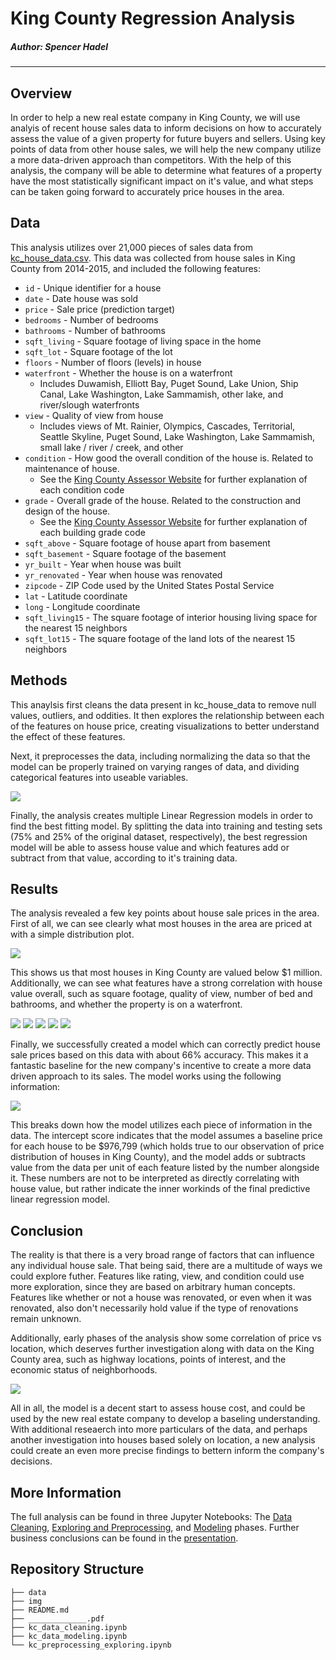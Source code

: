 # King County Regression Analysis

##### Author: Spencer Hadel
***
## Overview

In order to help a new real estate company in King County, we will use analyis of recent house sales data to inform  decisions on how to accurately assess the value of a given property for future buyers and sellers. Using key points of data from other house sales, we will help the new company utilize a more data-driven approach than competitors. With the help of this analysis, the company will be able to determine what features of a property have the most statistically significant impact on it's value, and what steps can be taken going forward to accurately price houses in the area.

## Data
This analysis utilizes over 21,000 pieces of sales data from [kc_house_data.csv](./data/kc_house_data.csv). This data was collected from house sales in King County from 2014-2015, and included the following features:

* `id` - Unique identifier for a house
* `date` - Date house was sold
* `price` - Sale price (prediction target)
* `bedrooms` - Number of bedrooms
* `bathrooms` - Number of bathrooms
* `sqft_living` - Square footage of living space in the home
* `sqft_lot` - Square footage of the lot
* `floors` - Number of floors (levels) in house
* `waterfront` - Whether the house is on a waterfront
  * Includes Duwamish, Elliott Bay, Puget Sound, Lake Union, Ship Canal, Lake Washington, Lake Sammamish, other lake, and river/slough waterfronts
* `view` - Quality of view from house
  * Includes views of Mt. Rainier, Olympics, Cascades, Territorial, Seattle Skyline, Puget Sound, Lake Washington, Lake Sammamish, small lake / river / creek, and other
* `condition` - How good the overall condition of the house is. Related to maintenance of house.
  * See the [King County Assessor Website](https://info.kingcounty.gov/assessor/esales/Glossary.aspx?type=r) for further explanation of each condition code
* `grade` - Overall grade of the house. Related to the construction and design of the house.
  * See the [King County Assessor Website](https://info.kingcounty.gov/assessor/esales/Glossary.aspx?type=r) for further explanation of each building grade code
* `sqft_above` - Square footage of house apart from basement
* `sqft_basement` - Square footage of the basement
* `yr_built` - Year when house was built
* `yr_renovated` - Year when house was renovated
* `zipcode` - ZIP Code used by the United States Postal Service
* `lat` - Latitude coordinate
* `long` - Longitude coordinate
* `sqft_living15` - The square footage of interior housing living space for the nearest 15 neighbors
* `sqft_lot15` - The square footage of the land lots of the nearest 15 neighbors

## Methods
This anaylsis first cleans the data present in kc_house_data to remove null values, outliers, and oddities. It then explores the relationship between each of the features on house price, creating visualizations to better understand the effect of these features. 

Next, it preprocesses the data, including normalizing the data so that the model can be properly trained on varying ranges of data, and dividing categorical features into useable variables.

![](./img/corr_heatmap.png)

Finally, the analysis creates multiple Linear Regression models in order to find the best fitting model. By splitting the data into training and testing sets (75% and 25% of the original dataset, respectively), the best regression model will be able to assess house value and which features add or subtract from that value, according to it's training data.

## Results
The analysis revealed a few key points about house sale prices in the area. First of all, we can see clearly what most houses in the area are priced at with a simple distribution plot.

![](./img/price_distribution.png)

This shows us that most houses in King County are valued below $1 million. Additionally, we can see what features have a strong correlation with house value overall, such as square footage, quality of view, number of bed and bathrooms, and whether the property is on a waterfront.

![](./img/price_v_sqft_living.png)
![](./img/price_v_view.png)
![](./img/price_v_bedrooms.png)
![](./img/price_v_bathrooms.png)
![](./img/price_v_waterfront.png)

Finally, we successfully created a model which can correctly predict house sale prices based on this data with about 66% accuracy. This makes it a fantastic baseline for the new company's incentive to create a more data driven approach to its sales. The model works using the following information:

![](./img/model_coef.png)

This breaks down how the model utilizes each piece of information in the data. The intercept score indicates that the model assumes a baseline price for each house to be $976,799 (which holds true to our observation of price distribution of houses in King County), and the model adds or subtracts value from the data per unit of each feature listed by the number alongside it. These numbers are not to be interpreted as directly correlating with house value, but rather indicate the inner workinds of the final predictive linear regression model. 

## Conclusion
The reality is that there is a very broad range of factors that can influence any individual house sale. That being said, there are a multitude of ways we could explore futher. Features like rating, view, and condition could use more exploration, since they are based on arbitrary human concepts. Features like whether or not a house was renovated, or even when it was renovated, also don't necessarily hold value if the type of renovations remain unknown.

Additionally, early phases of the analysis show some correlation of price vs location, which deserves further investigation along with data on the King County area, such as highway locations, points of interest, and the economic status of neighborhoods.

![](./img/price_v_loc.png)

All in all, the model is a decent start to assess house cost, and could be used by the new real estate company to develop a baseling understanding. With additional reseaerch into more particulars of the data, and perhaps another investigation into houses based solely on location, a new analysis could create an even more precise findings to bettern inform the company's decisions.

## More Information
The full analysis can be found in three Jupyter Notebooks: The [Data Cleaning](./kc_data_cleaning.ipynb), [Exploring and Preprocessing](./kc_preprocessing_exploring.ipynb), and [Modeling](./kc_data_modeling.ipynb) phases. Further business conclusions can be found in the [presentation](./______________________.pdf).

## Repository Structure

```
├── data
├── img
├── README.md
├── _____________.pdf
├── kc_data_cleaning.ipynb
├── kc_data_modeling.ipynb
└── kc_preprocessing_exploring.ipynb
```
